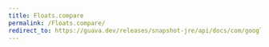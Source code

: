 ```yaml
---
title: Floats.compare
permalink: /Floats.compare/
redirect_to: https://guava.dev/releases/snapshot-jre/api/docs/com/google/common/primitives/Floats.html#compare-float-float-
---
```

